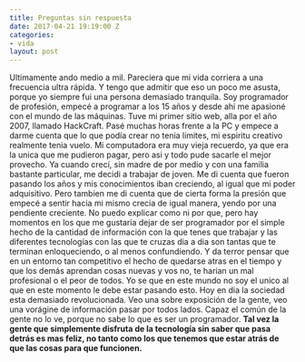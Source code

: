 ```yaml
---
title: Preguntas sin respuesta
date: 2017-04-21 19:19:00 Z
categories:
- vida
layout: post
---
```


Ultimamente ando medio a mil.
Pareciera que mi vida corriera a una frecuencia ultra rápida.
Y tengo que admitir que eso un poco me asusta, porque yo siempre fui una persona demasiado tranquila.
Soy programador de profesión, empecé a programar a los 15 años y desde ahi me apasioné con el mundo de las máquinas. Tuve mi primer sitio web,
alla por el año 2007, llamado HackCraft. Pasé muchas horas frente a la PC y empece a darme cuenta que lo que podía crear no tenia limites, mi espiritu creativo realmente tenia vuelo. Mi computadora era muy vieja recuerdo, ya que era la unica que me pudieron pagar, pero asi y todo pude sacarle el mejor provecho.
Ya cuando crecí, sin madre de por medio y con una familia bastante particular, me decidi a trabajar de joven.
Me di cuenta que fueron pasando los años y mis conocimientos iban creciendo, al igual que mi poder adquisitivo.
Pero tambien me di cuenta que de cierta forma la presión que empecé a sentir hacia mi mismo crecia de igual manera, yendo por una pendiente creciente. No puedo explicar como ni por que, pero hay momentos en los que me gustaria dejar de ser programador por el simple hecho de la cantidad de información con la que tenes que trabajar y las diferentes tecnologías con las que te cruzas dia a dia son tantas que te terminan enloqueciendo, o al menos confundiendo. Y da terror pensar que en un entorno tan competitivo el hecho de quedarse atras en el tiempo y que los demás aprendan cosas nuevas y vos no, te harian un mal profesional o el peor de todos. Yo se que en este mundo no soy el unico al que en este momento le debe estar pasando esto. Hoy en dia la sociedad esta demasiado revolucionada. Veo una sobre exposición de la gente, veo una vorágine de información pasar por todos lados.
Capaz el común de la gente no lo ve, porque no sabe lo que es ser un programador.
**Tal vez la gente que simplemente disfruta de la tecnología sin saber que pasa detrás es mas feliz, no tanto como los que tenemos que estar atrás de que las cosas para que funcionen.**
